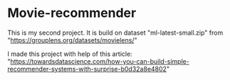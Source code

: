 # Movie-recommender

This is my second project. It is build on dataset "ml-latest-small.zip" from "https://grouplens.org/datasets/movielens/"

I made this project with help of this article: "https://towardsdatascience.com/how-you-can-build-simple-recommender-systems-with-surprise-b0d32a8e4802"
